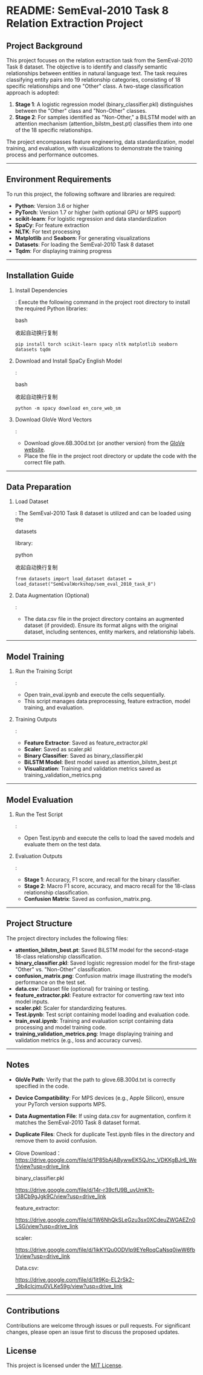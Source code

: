 # README: SemEval-2010 Task 8 Relation Extraction Project

## Project Background

This project focuses on the relation extraction task from the SemEval-2010 Task 8 dataset. The objective is to identify and classify semantic relationships between entities in natural language text. The task requires classifying entity pairs into 19 relationship categories, consisting of 18 specific relationships and one "Other" class. A two-stage classification approach is adopted:

1. **Stage 1**: A logistic regression model (binary_classifier.pkl) distinguishes between the "Other" class and "Non-Other" classes.
2. **Stage 2**: For samples identified as "Non-Other," a BiLSTM model with an attention mechanism (attention_bilstm_best.pt) classifies them into one of the 18 specific relationships.

The project encompasses feature engineering, data standardization, model training, and evaluation, with visualizations to demonstrate the training process and performance outcomes.

------

## Environment Requirements

To run this project, the following software and libraries are required:

- **Python**: Version 3.6 or higher
- **PyTorch**: Version 1.7 or higher (with optional GPU or MPS support)
- **scikit-learn**: For logistic regression and data standardization
- **SpaCy**: For feature extraction
- **NLTK**: For text processing
- **Matplotlib** and **Seaborn**: For generating visualizations
- **Datasets**: For loading the SemEval-2010 Task 8 dataset
- **Tqdm**: For displaying training progress

------

## Installation Guide

1. Install Dependencies

   : Execute the following command in the project root directory to install the required Python libraries:

   bash

   收起自动换行复制

   `pip install torch scikit-learn spacy nltk matplotlib seaborn datasets tqdm`

2. Download and Install SpaCy English Model

   :

   bash

   收起自动换行复制

   `python -m spacy download en_core_web_sm`

3. Download GloVe Word Vectors

   :

   - Download glove.6B.300d.txt (or another version) from the [GloVe website](https://nlp.stanford.edu/projects/glove/).
   - Place the file in the project root directory or update the code with the correct file path.

------

## Data Preparation

1. Load Dataset

   : The SemEval-2010 Task 8 dataset is utilized and can be loaded using the 

   datasets

    library:

   python

   收起自动换行复制

   `from datasets import load_dataset dataset = load_dataset("SemEvalWorkshop/sem_eval_2010_task_8")`

2. Data Augmentation (Optional)

   :

   - The data.csv file in the project directory contains an augmented dataset (if provided). Ensure its format aligns with the original dataset, including sentences, entity markers, and relationship labels.

------

## Model Training

1. Run the Training Script

   :

   - Open train_eval.ipynb and execute the cells sequentially.
   - This script manages data preprocessing, feature extraction, model training, and evaluation.

2. Training Outputs

   :

   - **Feature Extractor**: Saved as feature_extractor.pkl
   - **Scaler**: Saved as scaler.pkl
   - **Binary Classifier**: Saved as binary_classifier.pkl
   - **BiLSTM Model**: Best model saved as attention_bilstm_best.pt
   - **Visualization**: Training and validation metrics saved as training_validation_metrics.png

------

## Model Evaluation

1. Run the Test Script

   :

   - Open Test.ipynb and execute the cells to load the saved models and evaluate them on the test data.

2. Evaluation Outputs

   :

   - **Stage 1**: Accuracy, F1 score, and recall for the binary classifier.
   - **Stage 2**: Macro F1 score, accuracy, and macro recall for the 18-class relationship classification.
   - **Confusion Matrix**: Saved as confusion_matrix.png.

------

## Project Structure

The project directory includes the following files:

- **attention_bilstm_best.pt**: Saved BiLSTM model for the second-stage 18-class relationship classification.
- **binary_classifier.pkl**: Saved logistic regression model for the first-stage "Other" vs. "Non-Other" classification.
- **confusion_matrix.png**: Confusion matrix image illustrating the model’s performance on the test set.
- **data.csv**: Dataset file (optional) for training or testing.
- **feature_extractor.pkl**: Feature extractor for converting raw text into model inputs.
- **scaler.pkl**: Scaler for standardizing features.
- **Test.ipynb**: Test script containing model loading and evaluation code.
- **train_eval.ipynb**: Training and evaluation script containing data processing and model training code.
- **training_validation_metrics.png**: Image displaying training and validation metrics (e.g., loss and accuracy curves).

------

## Notes

- **GloVe Path**: Verify that the path to glove.6B.300d.txt is correctly specified in the code.
- **Device Compatibility**: For MPS devices (e.g., Apple Silicon), ensure your PyTorch version supports MPS.
- **Data Augmentation File**: If using data.csv for augmentation, confirm it matches the SemEval-2010 Task 8 dataset format.
- **Duplicate Files**: Check for duplicate Test.ipynb files in the directory and remove them to avoid confusion.
- Glove Download：https://drive.google.com/file/d/1P85bAjABywwEK5QJnc_VDKKgBJr6_Wef/view?usp=drive_link

  binary_classifier.pkl

  https://drive.google.com/file/d/14r-r39cfU9B_uvUmK1t-t38Cb9gJgk9C/view?usp=drive_link

  feature_extractor:

  https://drive.google.com/file/d/1W6NhQkSLeGzu3sx0XCdeuZWGAEZn0LSG/view?usp=drive_link

  scaler:

  https://drive.google.com/file/d/1ikKYQu0ODVIp9EYeRoqCaNsq0iwW6fb1/view?usp=drive_link

  Data.csv:

  https://drive.google.com/file/d/1it9Kp-EL2rSk2-_9b4cIcjmu0VLKe59g/view?usp=drive_link

------

## Contributions

Contributions are welcome through issues or pull requests. For significant changes, please open an issue first to discuss the proposed updates.

## License

This project is licensed under the [MIT License](LICENSE).